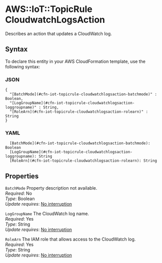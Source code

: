 # AWS::IoT::TopicRule CloudwatchLogsAction<a name="aws-properties-iot-topicrule-cloudwatchlogsaction"></a>

Describes an action that updates a CloudWatch log\.

## Syntax<a name="aws-properties-iot-topicrule-cloudwatchlogsaction-syntax"></a>

To declare this entity in your AWS CloudFormation template, use the following syntax:

### JSON<a name="aws-properties-iot-topicrule-cloudwatchlogsaction-syntax.json"></a>

```
{
  "[BatchMode](#cfn-iot-topicrule-cloudwatchlogsaction-batchmode)" : Boolean,
  "[LogGroupName](#cfn-iot-topicrule-cloudwatchlogsaction-loggroupname)" : String,
  "[RoleArn](#cfn-iot-topicrule-cloudwatchlogsaction-rolearn)" : String
}
```

### YAML<a name="aws-properties-iot-topicrule-cloudwatchlogsaction-syntax.yaml"></a>

```
  [BatchMode](#cfn-iot-topicrule-cloudwatchlogsaction-batchmode): Boolean
  [LogGroupName](#cfn-iot-topicrule-cloudwatchlogsaction-loggroupname): String
  [RoleArn](#cfn-iot-topicrule-cloudwatchlogsaction-rolearn): String
```

## Properties<a name="aws-properties-iot-topicrule-cloudwatchlogsaction-properties"></a>

`BatchMode`  <a name="cfn-iot-topicrule-cloudwatchlogsaction-batchmode"></a>
Property description not available\.  
*Required*: No  
*Type*: Boolean  
*Update requires*: [No interruption](https://docs.aws.amazon.com/AWSCloudFormation/latest/UserGuide/using-cfn-updating-stacks-update-behaviors.html#update-no-interrupt)

`LogGroupName`  <a name="cfn-iot-topicrule-cloudwatchlogsaction-loggroupname"></a>
The CloudWatch log name\.  
*Required*: Yes  
*Type*: String  
*Update requires*: [No interruption](https://docs.aws.amazon.com/AWSCloudFormation/latest/UserGuide/using-cfn-updating-stacks-update-behaviors.html#update-no-interrupt)

`RoleArn`  <a name="cfn-iot-topicrule-cloudwatchlogsaction-rolearn"></a>
The IAM role that allows access to the CloudWatch log\.  
*Required*: Yes  
*Type*: String  
*Update requires*: [No interruption](https://docs.aws.amazon.com/AWSCloudFormation/latest/UserGuide/using-cfn-updating-stacks-update-behaviors.html#update-no-interrupt)